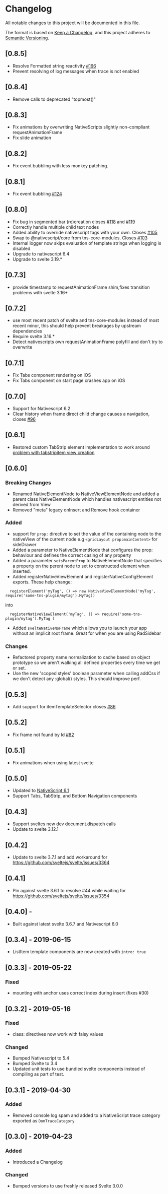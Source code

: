 # Changelog
All notable changes to this project will be documented in this file.

The format is based on [Keep a Changelog](https://keepachangelog.com/en/1.0.0/),
and this project adheres to [Semantic Versioning](https://semver.org/spec/v2.0.0.html).

## [0.8.5]
  - Resolve Formatted string reactivity [#166](https://github.com/halfnelson/svelte-native/issues/166)
  - Prevent resolving of log messages when trace is not enabled

## [0.8.4]
  - Remove calls to deprecated "topmost()"


## [0.8.3]
  - Fix animations by overwriting NativeScripts slightly non-compliant requestAnimationFrame
  - Fix slide animation

## [0.8.2]
  - Fix event bubbling with less monkey patching.
  
## [0.8.1]
  - Fix event bubbling [#124](https://github.com/halfnelson/svelte-native/issues/124)


## [0.8.0]
  - Fix bug in segmented bar (re)creation closes [#118](https://github.com/halfnelson/svelte-native/issues/118) and [#119](https://github.com/halfnelson/svelte-native/issues/119)
  - Correctly handle multiple child text nodes
  - Added ability to override nativescript tags with your own. Closes [#105](https://github.com/halfnelson/svelte-native/issues/105) 
  - Swap to @nativescript/core from tns-core-modules. Closes [#103](https://github.com/halfnelson/svelte-native/issues/103) 
  - Internal logger now skips evaluation of template strings when logging is disabled
  - Upgrade to nativescript 6.4
  - Upgrade to svelte 3.19.*
  

## [0.7.3]
  - provide timestamp to requestAnimationFrame shim,fixes transition problems with svelte 3.16+


## [0.7.2]
  - use most recent patch of svelte and tns-core-modules instead of most recent minor, this should help prevent breakages by upstream dependencies
  - Require svelte 3.16.*
  - Detect nativescripts own requestAnimationFrame polyfill and don't try to overwrite
  

## [0.7.1]
  - Fix Tabs component rendering on iOS
  - Fix Tabs component on start page crashes app on iOS

## [0.7.0]
  - Support for Nativescript 6.2
  - Clear history when frame direct child change causes a navigation, closes [#96](https://github.com/halfnelson/svelte-native/issues/96)

## [0.6.1]
  - Restored custom TabStrip element implementation to work around [problem with tabstripitem view creation](https://github.com/NativeScript/NativeScript/issues/7608)

## [0.6.0]

### Breaking Changes
  - Renamed NativeElementNode to NativeViewElementNode and added a parent class NativeElementNode which handles nativescript entities not derived from View
  - Removed "meta" legacy onInsert and Remove hook container

### Added
  - support for `prop:` directive to set the value of the containing node to the nativeView of the current node e.g `<gridLayout prop:mainContent>` for sideDrawer
  - Added a parameter to NativeElementNode that configures the prop: behaviour and defines the correct casing of any property
  - Added a parameter `setsParentProp` to NativeElementNode that specifies a property on the perent node to set to constructed element when inserted.
  - Added registerNativeViewElement and registerNativeConfigElement exports. These help change:
```
  registerElement('myTag', () => new NativeViewElementNode('myTag', require('some-tns-plugin/mytag').MyTag))
```
into
```
  registerNativeViewElement('myTag', () => require('some-tns-plugin/mytag').MyTag )
```
  - Added `svelteNativeNoFrame` which allows you to launch your app without an implicit root frame. Great for when you are using RadSidebar


### Changes
  - Refactored property name normalization to cache based on object prototype so we aren't walking all defined properties every time we get or set.
  - Use the new 'scoped styles' boolean parameter when calling addCss if we don't detect any :global() styles. This should improve perf.
  
  
## [0.5.3]
  - Add support for itemTemplateSelector closes [#86](https://github.com/halfnelson/svelte-native/issues/86)

## [0.5.2]
  - Fix frame not found by Id [#82](https://github.com/halfnelson/svelte-native/issues/82)

## [0.5.1]
  - Fix animations when using latest svelte

## [0.5.0]
  - Updated to [NativeScript 6.1](https://www.nativescript.org/blog/nativescript-6.1-kotlin-support-is-here)
  - Support Tabs, TabStrip, and Bottom Navigation components

## [0.4.3]
  - Support sveltes new dev document.dispatch calls
  - Update to svelte 3.12.1

## [0.4.2]
  - Update to svelte 3.7.1 and add workaround for https://github.com/sveltejs/svelte/issues/3364

## [0.4.1]
  - Pin against svelte 3.6.1 to resolve #44 while waiting for https://github.com/sveltejs/svelte/issues/3354

## [0.4.0] - 
  - Built against latest svelte 3.6.7 and Nativescript 6.0

## [0.3.4] - 2019-06-15
  - ListItem template components are now created with `intro: true`

## [0.3.3] - 2019-05-22

### Fixed
  - mounting with anchor uses correct index during insert (fixes #30)

## [0.3.2] - 2019-05-16

### Fixed
  - class: directives now work with falsy values

### Changed
  - Bumped Nativescript to 5.4
  - Bumped Svelte to 3.4
  - Updated unit tests to use bundled svelte components instead of compiling as part of test.

## [0.3.1] - 2019-04-30

### Added
  - Removed console log spam and added to a NativeScript trace category exported as `DomTraceCategory`

## [0.3.0] - 2019-04-23

### Added
 - Introduced a Changelog

### Changed
 - Bumped versions to use freshly released Svelte 3.0.0
